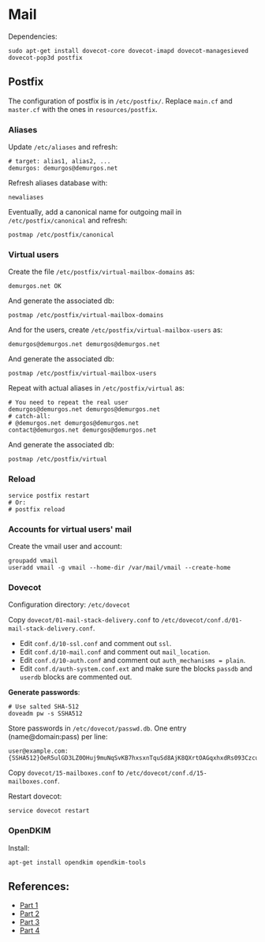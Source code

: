 # Mail

Dependencies:

```
sudo apt-get install dovecot-core dovecot-imapd dovecot-managesieved dovecot-pop3d postfix
```

## Postfix

The configuration of postfix is in `/etc/postfix/`.
Replace `main.cf` and `master.cf` with the ones in `resources/postfix`.



### Aliases

Update `/etc/aliases` and refresh:
```text
# target: alias1, alias2, ...
demurgos: demurgos@demurgos.net
```

Refresh aliases database with:
```shell
newaliases
```


Eventually, add a canonical name for outgoing mail in `/etc/postfix/canonical`
and refresh:
```shell
postmap /etc/postfix/canonical
```

### Virtual users

Create the file `/etc/postfix/virtual-mailbox-domains` as:
```text
demurgos.net OK
```
And generate the associated db:
```postman
postmap /etc/postfix/virtual-mailbox-domains
```

And for the users, create `/etc/postfix/virtual-mailbox-users` as:
```text
demurgos@demurgos.net demurgos@demurgos.net
```
And generate the associated db:
```postman
postmap /etc/postfix/virtual-mailbox-users
```


Repeat with actual aliases in `/etc/postfix/virtual` as:

```text
# You need to repeat the real user
demurgos@demurgos.net demurgos@demurgos.net
# catch-all:
# @demurgos.net demurgos@demurgos.net
contact@demurgos.net demurgos@demurgos.net
```

And generate the associated db:
```postman
postmap /etc/postfix/virtual
```

### Reload

```
service postfix restart
# Or:
# postfix reload
```

### Accounts for virtual users' mail

Create the vmail user and account:

```shell
groupadd vmail
useradd vmail -g vmail --home-dir /var/mail/vmail --create-home
```

### Dovecot

Configuration directory: `/etc/dovecot`

Copy `dovecot/01-mail-stack-delivery.conf` to `/etc/dovecot/conf.d/01-mail-stack-delivery.conf`.


- Edit `conf.d/10-ssl.conf` and comment out `ssl`.
- Edit `conf.d/10-mail.conf` and comment out `mail_location`.
- Edit `conf.d/10-auth.conf` and comment out `auth_mechanisms = plain`.
- Edit `conf.d/auth-system.conf.ext` and make sure the blocks `passdb` and
  `userdb` blocks are commented out.

**Generate passwords**:
```shell
# Use salted SHA-512
doveadm pw -s SSHA512
```
Store passwords in `/etc/dovecot/passwd.db`. One entry (name@domain:pass) per line:
```
user@example.com:{SSHA512}OeR5ulGD3LZ0OHuj9muNqSvKB7hxsxnTquSd8AjK8QXrtOAGqxhxdRs093CzcuaX1PXmOkBGXbQCftYc0tpbo83uZ7Y=
```

Copy `dovecot/15-mailboxes.conf` to `/etc/dovecot/conf.d/15-mailboxes.conf`.

Restart dovecot:
```shell
service dovecot restart
```

### OpenDKIM

Install:
```shell
apt-get install opendkim opendkim-tools
```

## References:

- [Part 1][part1]
- [Part 2][part2]
- [Part 3][part3]
- [Part 4][part4]

[part1]: http://arstechnica.com/information-technology/2014/02/how-to-run-your-own-e-mail-server-with-your-own-domain-part-1/
[part2]: http://arstechnica.com/information-technology/2014/03/taking-e-mail-back-part-2-arming-your-server-with-postfix-dovecot/
[part3]: http://arstechnica.com/business/2014/03/taking-e-mail-back-part-3-fortifying-your-box-against-spammers/
[part4]: http://arstechnica.com/information-technology/2014/04/taking-e-mail-back-part-4-the-finale-with-webmail-everything-after/
